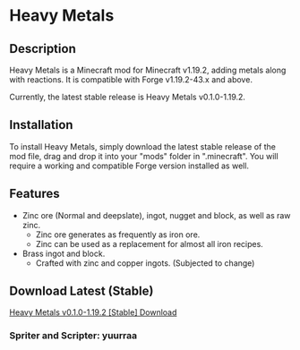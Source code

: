 # Heavy Metals

## Description
Heavy Metals is a Minecraft mod for Minecraft v1.19.2, adding metals along with reactions.
It is compatible with Forge v1.19.2-43.x and above. 

Currently, the latest stable release is Heavy Metals v0.1.0-1.19.2.

## Installation
To install Heavy Metals, simply download the latest stable release of the mod file, drag and drop it into your "mods" folder in ".minecraft". 
You will require a working and compatible Forge version installed as well.

## Features
- Zinc ore (Normal and deepslate), ingot, nugget and block, as well as raw zinc.
  - Zinc ore generates as frequently as iron ore.
  - Zinc can be used as a replacement for almost all iron recipes.
- Brass ingot and block.
  - Crafted with zinc and copper ingots. (Subjected to change)

## Download Latest (Stable)
[Heavy Metals v0.1.0-1.19.2 [Stable] Download](https://github.com/yuurraa/Heavy-Metals/releases/download/Stable/metalmod-0.1.0-1.19.2.jar)

### Spriter and Scripter: yuurraa
